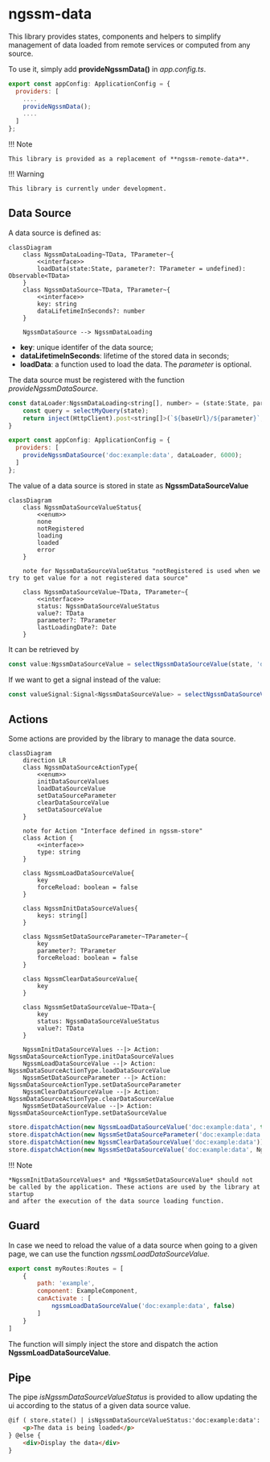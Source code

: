 # ngssm-data

This library provides states, components and helpers to simplify management of data loaded from remote services or computed from any source.

To use it, simply add **provideNgssmData()** in *app.config.ts*.

```javascript
export const appConfig: ApplicationConfig = {
  providers: [
    ....
    provideNgssmData();
    ....
  ]
};
```

!!! Note

    This library is provided as a replacement of **ngssm-remote-data**.


!!! Warning

    This library is currently under development.

## Data Source

A data source is defined as:

```mermaid
classDiagram
    class NgssmDataLoading~TData, TParameter~{
        <<interface>>
        loadData(state:State, parameter?: TParameter = undefined): Observable<TData>
    }
    class NgssmDataSource~TData, TParameter~{
        <<interface>>
        key: string
        dataLifetimeInSeconds?: number
    }

    NgssmDataSource --> NgssmDataLoading
```

- **key**: unique identifer of the data source;
- **dataLifetimeInSeconds**: lifetime of the stored data in seconds;
- **loadData**: a function used to load the data. The *parameter* is optional.

The data source must be registered with the function *provideNgssmDataSource*.

```javascript
const dataLoader:NgssmDataLoading<string[], number> = (state:State, parameter?:number) : Observable<string[]> => {
    const query = selectMyQuery(state);
    return inject(HttpClient).post<string[]>(`${baseUrl}/${parameter}`, query);
}

export const appConfig: ApplicationConfig = {
  providers: [
    provideNgssmDataSource('doc:example:data', dataLoader, 6000);
  ]
};
```

The value of a data source is stored in state as **NgssmDataSourceValue**

```mermaid
classDiagram
    class NgssmDataSourceValueStatus{
        <<enum>>
        none
        notRegistered
        loading
        loaded
        error
    }

    note for NgssmDataSourceValueStatus "notRegistered is used when we try to get value for a not registered data source"

    class NgssmDataSourceValue~TData, TParameter~{
        <<interface>>
        status: NgssmDataSourceValueStatus
        value?: TData
        parameter?: TParameter
        lastLoadingDate?: Date
    }
```

It can be retrieved by

```javascript
const value:NgssmDataSourceValue = selectNgssmDataSourceValue(state, 'doc:example:data');
```

If we want to get a signal instead of the value:

```javascript
const valueSignal:Signal<NgssmDataSourceValue> = selectNgssmDataSourceValueSignal(store, 'doc:example:data');
```

## Actions

Some actions are provided by the library to manage the data source.

```mermaid
classDiagram
    direction LR
    class NgssmDataSourceActionType{
        <<enum>>
        initDataSourceValues
        loadDataSourceValue
        setDataSourceParameter
        clearDataSourceValue
        setDataSourceValue
    }

    note for Action "Interface defined in ngssm-store"
    class Action {
        <<interface>>
        type: string
    }

    class NgssmLoadDataSourceValue{
        key
        forceReload: boolean = false
    }

    class NgssmInitDataSourceValues{
        keys: string[]
    }

    class NgssmSetDataSourceParameter~TParameter~{
        key
        parameter?: TParameter
        forceReload: boolean = false
    }

    class NgssmClearDataSourceValue{
        key
    }

    class NgssmSetDataSourceValue~TData~{
        key
        status: NgssmDataSourceValueStatus
        value?: TData
    }

    NgssmInitDataSourceValues --|> Action: NgssmDataSourceActionType.initDataSourceValues
    NgssmLoadDataSourceValue --|> Action: NgssmDataSourceActionType.loadDataSourceValue
    NgssmSetDataSourceParameter --|> Action: NgssmDataSourceActionType.setDataSourceParameter
    NgssmClearDataSourceValue --|> Action: NgssmDataSourceActionType.clearDataSourceValue
    NgssmSetDataSourceValue --|> Action: NgssmDataSourceActionType.setDataSourceValue
```

```javascript
store.dispatchAction(new NgssmLoadDataSourceValue('doc:example:data', true));
store.dispatchAction(new NgssmSetDataSourceParameter('doc:example:data', 567));
store.dispatchAction(new NgssmClearDataSourceValue('doc:example:data'));
store.dispatchAction(new NgssmSetDataSourceValue('doc:example:data', NgssmDataSourceValueStatus.loaded, ['val1', 'val2']));
```

!!! Note

    *NgssmInitDataSourceValues* and *NgssmSetDataSourceValue* should not be called by the application. These actions are used by the library at startup
    and after the execution of the data source loading function.

## Guard

In case we need to reload the value of a data source when going to a given page, we can use the function *ngssmLoadDataSourceValue*.

```javascript
export const myRoutes:Routes = [
    {
        path: 'example',
        component: ExampleComponent,
        canActivate : [
            ngssmLoadDataSourceValue('doc:example:data', false)
        ]
    }
]
```

The function will simply inject the store and dispatch the action **NgssmLoadDataSourceValue**.

## Pipe

The pipe *isNgssmDataSourceValueStatus* is provided to allow updating the ui according to the status of a given data source value.

```html
@if ( store.state() | isNgssmDataSourceValueStatus:'doc:example:data':'loading') {
    <p>The data is being loaded</p>
} @else {
    <div>Display the data</div>
}
```
